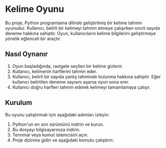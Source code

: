 # Kelime Oyunu

Bu proje, Python programlama dilinde geliştirilmiş bir kelime tahmin oyunudur. Kullanıcı, belirli bir kelimeyi tahmin etmeye çalışırken sınırlı sayıda deneme hakkına sahiptir. Oyun, kullanıcıların kelime bilgilerini geliştirmeye yönelik eğlenceli bir araçtır.

## Nasıl Oynanır

1. Oyun başladığında, rastgele seçilen bir kelime gizlenir.
2. Kullanıcı, kelimenin harflerini tahmin eder.
3. Kullanıcı, belirli bir sayıda yanlış tahminde bulunma hakkına sahiptir. Eğer kullanıcı belirtilen deneme sayısını aşarsa oyun sona erer.
4. Kullanıcı doğru harfleri tahmin ederek kelimeyi tamamlamaya çalışır.

## Kurulum

Bu oyunu çalıştırmak için aşağıdaki adımları izleyin:

1. Python'un en son sürümünü indirin ve kurun.
2. Bu dosyayı bilgisayarınıza indirin.
3. Terminal veya komut istemcisini açın.
4. Proje dizinine gidin ve aşağıdaki komutu çalıştırın:


